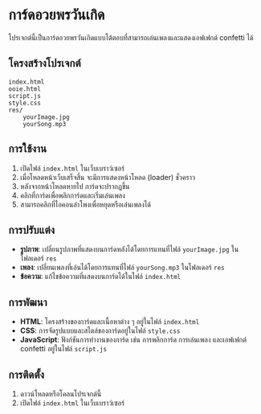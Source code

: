 # การ์ดอวยพรวันเกิด

โปรเจกต์นี้เป็นการ์ดอวยพรวันเกิดแบบโต้ตอบที่สามารถเล่นเพลงและแสดงเอฟเฟกต์ confetti ได้

## โครงสร้างโปรเจกต์

```
index.html
ooie.html
script.js
style.css
res/
    yourImage.jpg
    yourSong.mp3
```

## การใช้งาน

1. เปิดไฟล์ `index.html` ในเว็บเบราว์เซอร์
2. เมื่อโหลดหน้าเว็บเสร็จสิ้น จะมีการแสดงหน้าโหลด (loader) ชั่วคราว
3. หลังจากหน้าโหลดหายไป การ์ดจะปรากฏขึ้น
4. คลิกที่การ์ดเพื่อพลิกการ์ดและเริ่มเล่นเพลง
5. สามารถคลิกที่ไอคอนลำโพงเพื่อหยุดหรือเล่นเพลงได้

## การปรับแต่ง

- **รูปภาพ**: เปลี่ยนรูปภาพที่แสดงบนการ์ดหลังได้โดยการแทนที่ไฟล์ `yourImage.jpg` ในโฟลเดอร์ `res`
- **เพลง**: เปลี่ยนเพลงที่เล่นได้โดยการแทนที่ไฟล์ `yourSong.mp3` ในโฟลเดอร์ `res`
- **ข้อความ**: แก้ไขข้อความที่แสดงบนการ์ดได้ในไฟล์ `index.html`

## การพัฒนา

- **HTML**: โครงสร้างของการ์ดและเนื้อหาต่าง ๆ อยู่ในไฟล์ `index.html`
- **CSS**: การจัดรูปแบบและสไตล์ของการ์ดอยู่ในไฟล์ `style.css`
- **JavaScript**: ฟังก์ชันการทำงานของการ์ด เช่น การพลิกการ์ด การเล่นเพลง และเอฟเฟกต์ confetti อยู่ในไฟล์ `script.js`

## การติดตั้ง

1. ดาวน์โหลดหรือโคลนโปรเจกต์นี้
2. เปิดไฟล์ `index.html` ในเว็บเบราว์เซอร์
